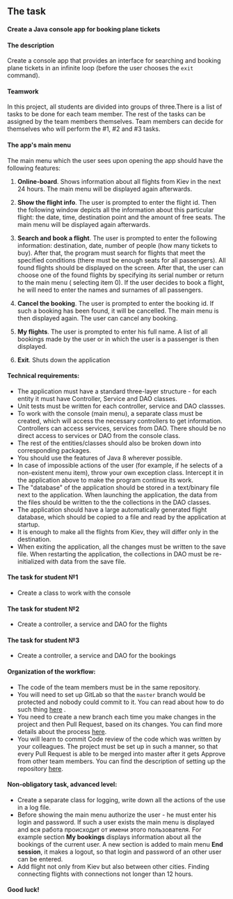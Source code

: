 ## The task

#### Create a Java console app for booking plane tickets

#### The description

Create a console app that provides an interface for searching and booking plane tickets in an infinite loop (before the
user chooses the `exit` command).

#### Teamwork

In this project, all students are divided into groups of three.There is a list of tasks to be done for each team member.
The rest of the tasks can be assigned by the team members themselves. Team members can decide for themselves who will
perform the #1, #2 and #3 tasks.

#### The app's main menu

The main menu which the user sees upon opening the app should have the following features:

1. **Online-board**. Shows information about all flights from Kiev in the next 24 hours. The main menu will be displayed
   again afterwards.

2. **Show the flight info**. The user is prompted to enter the flight id. Then the following window depicts all the
   information about this particular flight: the date, time, destination point and the amount of free seats. The main
   menu will be displayed again afterwards.

3. **Search and book a flight**. The user is prompted to enter the following information: destination, date, number of
   people (how many tickets to buy). After that, the program must search for flights that meet the specified
   conditions (there must be enough seats for all passengers). All found flights should be displayed on the screen.
   After that, the user can choose one of the found flights by specifying its serial number or return to the main menu (
   selecting item 0). If the user decides to book a flight, he will need to enter the names and surnames of all
   passengers.

4. **Cancel the booking**. The user is prompted to enter the booking id. If such a booking has been found, it will be
   cancelled. The main menu is then displayed again. The user can cancel any booking.

5. **My flights**. The user is prompted to enter his full name. A list of all bookings made by the user or in which the
   user is a passenger is then displayed.

6. **Exit**. Shuts down the application

#### Technical requirements:

- The application must have a standard three-layer structure - for each entity it must have Controller, Service and DAO
  classes.
- Unit tests must be written for each controller, service and DAO classses.
- To work with the console (main menu), a separate class must be created, which will access the necessary controllers to
  get information. Controllers can access services, services from DAO. There should be no direct access to services or
  DAO from the console class.
- The rest of the entities/classes should also be broken down into corresponding packages.
- You should use the features of Java 8 wherever possible.
- In case of impossible actions of the user (for example, if he selects of a non-existent menu item), throw your own
  exception class. Intercept it in the application above to make the program continue its work.
- The "database" of the application should be stored in a text/binary file next to the application. When launching the
  application, the data from the files should be written to the the collections in the DAO classes.
- The application should have a large automatically generated flight database, which should be copied to a file and read
  by the application at startup.
- It is enough to make all the flights from Kiev, they will differ only in the destination.
- When exiting the application, all the changes must be written to the save file. When restarting the application, the
  collections in DAO must be re-initialized with data from the save file.

#### The task for student №1

- Create a class to work with the console

#### The task for student №2

- Create a controller, a service and DAO for the flights

#### The task for student №3

- Create a controller, a service and DAO for the bookings

#### Organization of the workflow:

- The code of the team members must be in the same repository.
- You will need to set up GitLab so that the `master` branch would be protected and nobody could commit to it. You can
  read about how to do such
  thing [here](https://help.github.com/en/enterprise/2.16/admin/developer-workflow/configuring-protected-branches-and-required-status-checks)
  .
- You need to create a new branch each time you make changes in the project and then Pull Request, based on its changes.
  You can find more details about the
  process [here](https://help.github.com/en/github/collaborating-with-issues-and-pull-requests/creating-a-pull-request).
- You will learn to commit Code review of the code which was written by your colleagues. The project must be set up in
  such a manner, so that every Pull Request is able to be merged into master after it gets Approve from other team
  members. You can find the description of setting up the
  repository [here](https://yangsu.github.io/pull-request-tutorial/ ).

#### Non-obligatory task, advanced level:

- Create a separate class for logging, write down all the actions of the use in a log file.
- Before showing the main menu authorize the user - he must enter his login and password. If such a user exists the main
  menu is displayed and вся работа происходит от имени этого пользователя. For example section **My bookings** displays
  information about all the bookings of the current user. A new section is added to main menu **End session**, it makes
  a logout, so that login and password of an other user can be entered.
- Add flight not only from Kiev but also between other cities. Finding connecting flights with connections not longer
  than 12 hours.

#### Good luck!
